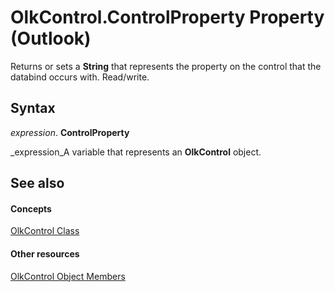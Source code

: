 
# OlkControl.ControlProperty Property (Outlook)

Returns or sets a  **String** that represents the property on the control that the databind occurs with. Read/write.


## Syntax

 _expression_. **ControlProperty**

 _expression_A variable that represents an  **OlkControl** object.


## See also


#### Concepts


 [OlkControl Class](426a3ce8-9103-d72e-13ee-9fb47ae0eb07.md)
#### Other resources


 [OlkControl Object Members](9c42f23f-fc93-a5ac-6a6e-bd64ce49c01d.md)

